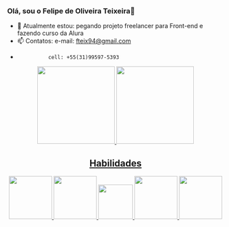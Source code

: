 ### Olá, sou o Felipe de Oliveira Teixeira👋

- 🌱 Atualmente estou: pegando projeto freelancer para Front-end e fazendo  curso da Alura
- 📫 Contatos: e-mail: fteix94@gmail.com
-               cell: +55(31)99597-5393


<div align="center">
  <a href="https://github.com/FelpsOliverTeix/">
  <img height="180em" src="https://github-readme-stats.vercel.app/api?username=FelpsOliverTeix&show_icons=true&theme=dark&show_icons=true"/>
  <img height="180em" src="https://github-readme-stats.vercel.app/api/top-langs/?username=FelpsOliverTeix&layout=compact&langs_count=7&theme=dark"/>
</div>

<div align="center">
  <h2>Habilidades</h2>
       <img height="100px" src="https://cdn.jsdelivr.net/gh/devicons/devicon/icons/html5/html5-original-wordmark.svg" />
       <img height="100px" src="https://cdn.jsdelivr.net/gh/devicons/devicon/icons/css3/css3-original-wordmark.svg" />
       <img height="80px" src="https://cdn.jsdelivr.net/gh/devicons/devicon/icons/javascript/javascript-original.svg" />
       <img height="100px" src="https://cdn.jsdelivr.net/gh/devicons/devicon/icons/bootstrap/bootstrap-original.svg" />
       <img height="100px" src="https://cdn.jsdelivr.net/gh/devicons/devicon/icons/react/react-original.svg" />
</div>

         
  
    
